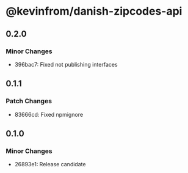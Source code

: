 # @kevinfrom/danish-zipcodes-api

## 0.2.0

### Minor Changes

- 396bac7: Fixed not publishing interfaces

## 0.1.1

### Patch Changes

- 83666cd: Fixed npmignore

## 0.1.0

### Minor Changes

- 26893e1: Release candidate
